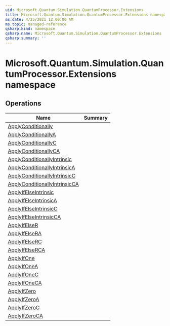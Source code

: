 ```yaml
---
uid: Microsoft.Quantum.Simulation.QuantumProcessor.Extensions
title: Microsoft.Quantum.Simulation.QuantumProcessor.Extensions namespace
ms.date: 4/25/2021 12:00:00 AM
ms.topic: managed-reference
qsharp.kind: namespace
qsharp.name: Microsoft.Quantum.Simulation.QuantumProcessor.Extensions
qsharp.summary: ''
---
```


# Microsoft.Quantum.Simulation.QuantumProcessor.Extensions namespace




<!-- summaries -->

## Operations

| Name | Summary |
|------|---------|
|[ApplyConditionally](xref:Microsoft.Quantum.Simulation.QuantumProcessor.Extensions.ApplyConditionally) | |
|[ApplyConditionallyA](xref:Microsoft.Quantum.Simulation.QuantumProcessor.Extensions.ApplyConditionallyA) | |
|[ApplyConditionallyC](xref:Microsoft.Quantum.Simulation.QuantumProcessor.Extensions.ApplyConditionallyC) | |
|[ApplyConditionallyCA](xref:Microsoft.Quantum.Simulation.QuantumProcessor.Extensions.ApplyConditionallyCA) | |
|[ApplyConditionallyIntrinsic](xref:Microsoft.Quantum.Simulation.QuantumProcessor.Extensions.ApplyConditionallyIntrinsic) | |
|[ApplyConditionallyIntrinsicA](xref:Microsoft.Quantum.Simulation.QuantumProcessor.Extensions.ApplyConditionallyIntrinsicA) | |
|[ApplyConditionallyIntrinsicC](xref:Microsoft.Quantum.Simulation.QuantumProcessor.Extensions.ApplyConditionallyIntrinsicC) | |
|[ApplyConditionallyIntrinsicCA](xref:Microsoft.Quantum.Simulation.QuantumProcessor.Extensions.ApplyConditionallyIntrinsicCA) | |
|[ApplyIfElseIntrinsic](xref:Microsoft.Quantum.Simulation.QuantumProcessor.Extensions.ApplyIfElseIntrinsic) | |
|[ApplyIfElseIntrinsicA](xref:Microsoft.Quantum.Simulation.QuantumProcessor.Extensions.ApplyIfElseIntrinsicA) | |
|[ApplyIfElseIntrinsicC](xref:Microsoft.Quantum.Simulation.QuantumProcessor.Extensions.ApplyIfElseIntrinsicC) | |
|[ApplyIfElseIntrinsicCA](xref:Microsoft.Quantum.Simulation.QuantumProcessor.Extensions.ApplyIfElseIntrinsicCA) | |
|[ApplyIfElseR](xref:Microsoft.Quantum.Simulation.QuantumProcessor.Extensions.ApplyIfElseR) | |
|[ApplyIfElseRA](xref:Microsoft.Quantum.Simulation.QuantumProcessor.Extensions.ApplyIfElseRA) | |
|[ApplyIfElseRC](xref:Microsoft.Quantum.Simulation.QuantumProcessor.Extensions.ApplyIfElseRC) | |
|[ApplyIfElseRCA](xref:Microsoft.Quantum.Simulation.QuantumProcessor.Extensions.ApplyIfElseRCA) | |
|[ApplyIfOne](xref:Microsoft.Quantum.Simulation.QuantumProcessor.Extensions.ApplyIfOne) | |
|[ApplyIfOneA](xref:Microsoft.Quantum.Simulation.QuantumProcessor.Extensions.ApplyIfOneA) | |
|[ApplyIfOneC](xref:Microsoft.Quantum.Simulation.QuantumProcessor.Extensions.ApplyIfOneC) | |
|[ApplyIfOneCA](xref:Microsoft.Quantum.Simulation.QuantumProcessor.Extensions.ApplyIfOneCA) | |
|[ApplyIfZero](xref:Microsoft.Quantum.Simulation.QuantumProcessor.Extensions.ApplyIfZero) | |
|[ApplyIfZeroA](xref:Microsoft.Quantum.Simulation.QuantumProcessor.Extensions.ApplyIfZeroA) | |
|[ApplyIfZeroC](xref:Microsoft.Quantum.Simulation.QuantumProcessor.Extensions.ApplyIfZeroC) | |
|[ApplyIfZeroCA](xref:Microsoft.Quantum.Simulation.QuantumProcessor.Extensions.ApplyIfZeroCA) | |


<!-- /summaries -->
